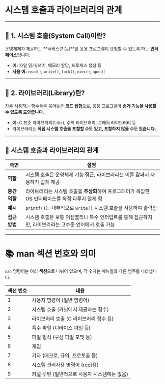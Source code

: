 # 시스템 호출과 라이브러리의 관계

---

## 📌 1. 시스템 호출(System Call)이란?

운영체제가 제공하는 **서비스(기능)**를 응용 프로그램이 요청할 수 있도록 하는 **인터페이스**입니다.

- **예:** 파일 읽기/쓰기, 메모리 할당, 프로세스 생성 등  
- **사용 예:** `read()`, `write()`, `fork()`, `exec()`, `open()`

---

## 📌 2. 라이브러리(Library)란?

자주 사용하는 함수들을 묶어놓은 **코드 집합**으로, 응용 프로그램이 **쉽게 기능을 사용할 수 있도록 도와줍니다**.

- **예:** C 표준 라이브러리(`libc`), 수학 라이브러리, 그래픽 라이브러리 등  
- 라이브러리는 **직접 시스템 호출을 포함할 수도 있고, 포함하지 않을 수도 있습니다.**

---

## 🔗 시스템 호출과 라이브러리의 관계

| **측면**       | **설명** |
|----------------|----------|
| **역할**       | 시스템 호출은 운영체제 기능 접근, 라이브러리는 이를 감싸서 사용하기 쉽게 제공 |
| **중간 역할**  | 라이브러리는 시스템 호출을 **추상화**하여 프로그래머가 복잡한 OS 인터페이스를 직접 다루지 않게 함 |
| **예시**       | `printf()`는 내부적으로 `write()` 시스템 호출을 사용하여 출력함 |
| **접근 방법**  | 시스템 호출은 보통 어셈블리나 특수 인터럽트를 통해 접근하지만, 라이브러리는 고수준 언어에서 호출 가능 |

---

# 📚 man 섹션 번호와 의미

`man` 명령어는 여러 **섹션**으로 나뉘어 있으며, 각 숫자는 매뉴얼의 다른 범주를 나타냅니다.

| **섹션 번호** | **내용** |
|---------------|----------|
| 1 | 사용자 명령어 (일반 명령어) |
| 2 | 시스템 호출 (커널에서 제공하는 함수) |
| 3 | 라이브러리 호출 (C 라이브러리 함수 등) |
| 4 | 특수 파일 (디바이스 파일 등) |
| 5 | 파일 형식 (구성 파일 포맷 등) |
| 6 | 게임 |
| 7 | 기타 (매크로, 규약, 프로토콜 등) |
| 8 | 시스템 관리자용 명령어 (root용) |
| 9 | 커널 루틴 (일반적으로 사용자 시스템에는 없음) |

